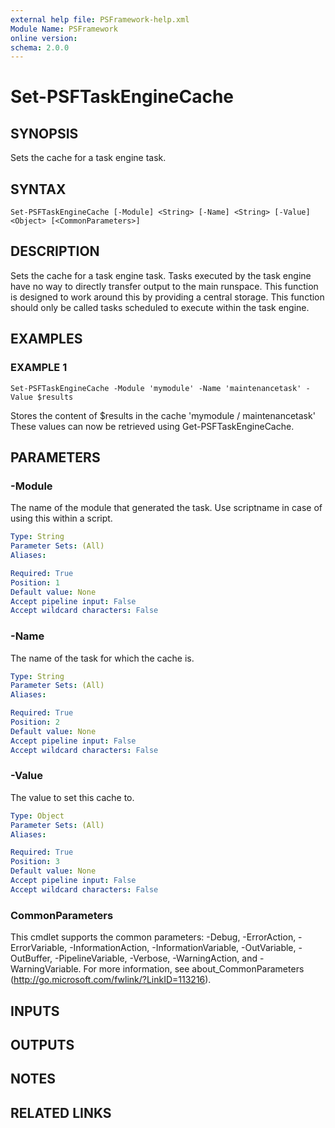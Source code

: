 ```yaml
---
external help file: PSFramework-help.xml
Module Name: PSFramework
online version:
schema: 2.0.0
---
```


# Set-PSFTaskEngineCache

## SYNOPSIS
Sets the cache for a task engine task.

## SYNTAX

```
Set-PSFTaskEngineCache [-Module] <String> [-Name] <String> [-Value] <Object> [<CommonParameters>]
```

## DESCRIPTION
Sets the cache for a task engine task.
Tasks executed by the task engine have no way to directly transfer output to the main runspace.
This function is designed to work around this by providing a central storage.
This function should only be called tasks scheduled to execute within the task engine.

## EXAMPLES

### EXAMPLE 1
```
Set-PSFTaskEngineCache -Module 'mymodule' -Name 'maintenancetask' -Value $results
```

Stores the content of $results in the cache 'mymodule / maintenancetask'
These values can now be retrieved using Get-PSFTaskEngineCache.

## PARAMETERS

### -Module
The name of the module that generated the task.
Use scriptname in case of using this within a script.

```yaml
Type: String
Parameter Sets: (All)
Aliases:

Required: True
Position: 1
Default value: None
Accept pipeline input: False
Accept wildcard characters: False
```

### -Name
The name of the task for which the cache is.

```yaml
Type: String
Parameter Sets: (All)
Aliases:

Required: True
Position: 2
Default value: None
Accept pipeline input: False
Accept wildcard characters: False
```

### -Value
The value to set this cache to.

```yaml
Type: Object
Parameter Sets: (All)
Aliases:

Required: True
Position: 3
Default value: None
Accept pipeline input: False
Accept wildcard characters: False
```

### CommonParameters
This cmdlet supports the common parameters: -Debug, -ErrorAction, -ErrorVariable, -InformationAction, -InformationVariable, -OutVariable, -OutBuffer, -PipelineVariable, -Verbose, -WarningAction, and -WarningVariable. For more information, see about_CommonParameters (http://go.microsoft.com/fwlink/?LinkID=113216).

## INPUTS

## OUTPUTS

## NOTES

## RELATED LINKS
